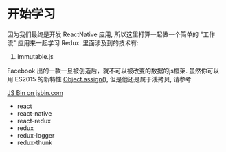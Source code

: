 # 开始学习

因为我们最终是开发 ReactNative 应用, 所以这里打算一起做一个简单的 "工作流" 应用来一起学习 Redux. 里面涉及到的技术有:

1. immutable.js

Facebook 出的一款一旦被创造后，就不可以被改变的数据的js框架. 虽然你可以用 ES2015 的新特性 [Object.assign()](http://es6.ruanyifeng.com/#docs/object#Object-assign), 但是他还是属于浅拷贝, 请参考 [](http://www.softwhy.com/forum.php?mod=viewthread&tid=20298)


<a class="jsbin-embed" href="https://jsbin.com/tefusuc/1/embed?js,console">JS Bin on jsbin.com</a><script src="https://static.jsbin.com/js/embed.min.js?3.35.13"></script>

- react
- react-native
- react-redux
- redux
- redux-logger
- redux-thunk